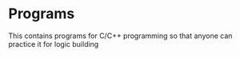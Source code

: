 # Programs
This contains programs for C/C++ programming so that anyone can practice it for logic building
                        
                     
                 
